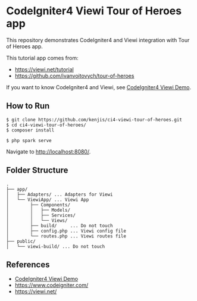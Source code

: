 # CodeIgniter4 Viewi Tour of Heroes app

This repository demonstrates CodeIgniter4 and Viewi integration with Tour of Heroes app.

This tutorial app comes from:
- https://viewi.net/tutorial
- https://github.com/ivanvoitovych/tour-of-heroes

If you want to know CodeIgniter4 and Viewi, see [CodeIgniter4 Viewi Demo](https://github.com/kenjis/ci4-viewi-demo).

## How to Run

```console
$ git clone https://github.com/kenjis/ci4-viewi-tour-of-heroes.git
$ cd ci4-viewi-tour-of-heroes/
$ composer install
```

```console
$ php spark serve
```

Navigate to <http://localhost:8080/>.

## Folder Structure

```
.
├── app/
│   ├── Adapters/ ... Adapters for Viewi
│   └── ViewiApp/ ... Viewi App
│        ├── Components/
│        │   ├── Models/
│        │   ├── Services/
│        │   └── Views/
│        ├── build/     ... Do not touch
│        ├── config.php ... Viewi config file
│        └── routes.php ... Viewi routes file
├── public/
│   └── viewi-build/ ... Do not touch
```

## References

- [CodeIgniter4 Viewi Demo](https://github.com/kenjis/ci4-viewi-demo)
- https://www.codeigniter.com/
- https://viewi.net/
